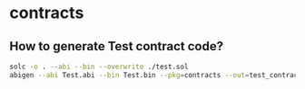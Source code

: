 # contracts

## How to generate Test contract code?
```bash
solc -o . --abi --bin --overwrite ./test.sol
abigen --abi Test.abi --bin Test.bin --pkg=contracts --out=test_contract.go
```